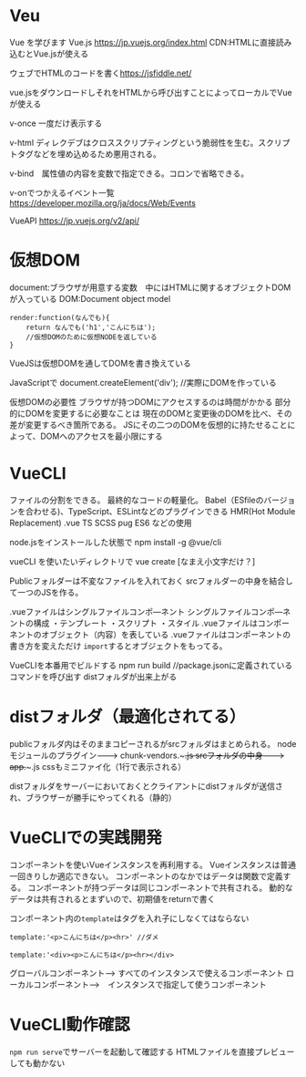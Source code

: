 # Veu
Vue を学びます
Vue.js <https://jp.vuejs.org/index.html>
CDN:HTMLに直接読み込むとVue.jsが使える

ウェブでHTMLのコードを書く<https://jsfiddle.net/>

vue.jsをダウンロードしそれをHTMLから呼び出すことによってローカルでVueが使える

v-once 一度だけ表示する

v-html ディレクデブはクロススクリプティングという脆弱性を生む。スクリプトタグなどを埋め込めるため悪用される。

v-bind　属性値の内容を変数で指定できる。コロンで省略できる。

v-onでつかえるイベント一覧
<https://developer.mozilla.org/ja/docs/Web/Events>

VueAPI
<https://jp.vuejs.org/v2/api/>

# 仮想DOM

document:ブラウザが用意する変数　中にはHTMLに関するオブジェクトDOMが入っている
DOM:Document object model 
```
render:function(なんでも){
    return なんでも('h1','こんにちは');
    //仮想DOMのために仮想NODEを返している
}
```
VueJSは仮想DOMを通してDOMを書き換えている

JavaScriptで
document.createElement('div');
//実際にDOMを作っている

仮想DOMの必要性
ブラウザが持つDOMにアクセスするのは時間がかかる
部分的にDOMを変更するに必要なことは
現在のDOMと変更後のDOMを比べ、その差が変更するべき箇所である。
JSにその二つのDOMを仮想的に持たせることによって、DOMへのアクセスを最小限にする

# VueCLI
ファイルの分割をできる。
最終的なコードの軽量化。
Babel（ESfileのバージョンを合わせる)、TypeScript、ESLintなどのプラグインできる
HMR(Hot Module Replacement)
 .vue TS SCSS pug ES6 などの使用

 node.jsをインストールした状態で
 npm install -g @vue/cli

 vueCLI を使いたいディレクトリで
 vue create [なまえ小文字だけ？]

Publicフォルダーは不変なファイルを入れておく
srcフォルダーの中身を結合して一つのJSを作る。

.vueファイルはシングルファイルコンポ―ネント
シングルファイルコンポ―ネントの構成
・テンプレート
・スクリプト
・スタイル
.vueファイルはコンポーネントのオブジェクト（内容）を表している
.vueファイルはコンポーネントの書き方を変えただけ
`import`するとオブジェクトをもってる。

VueCLIを本番用でビルドする
npm run build //package.jsonに定義されているコマンドを呼び出す
distフォルダが出来上がる

# distフォルダ（最適化されてる）
publicフォルダ内はそのままコピーされるがsrcフォルダはまとめられる。
nodeモジュールのプラグイン---> chunk-vendors.~~~.js
srcフォルダの中身---> app.~~~.js
cssもミニファイ化（1行で表示される）

distフォルダをサーバーにおいておくとクライアントにdistフォルダが送信され、ブラウザーが勝手にやってくれる（静的）

# VueCLIでの実践開発
コンポーネントを使いVueインスタンスを再利用する。
Vueインスタンスは普通一回きりしか適応できない。
コンポーネントのなかではデータは関数で定義する。
コンポーネントが持つデータは同じコンポーネントで共有される。
動的なデータは共有されるとまずいので、初期値をreturnで書く

コンポーネント内の`template`はタグを入れ子にしなくてはならない
~~~
template:'<p>こんにちは</p><hr>' //ダメ

template:'<div><p>こんにちは</p><hr></div>
~~~

グローバルコンポーネント--> すべてのインスタンスで使えるコンポーネント
ローカルコンポーネント-->　インスタンスで指定して使うコンポーネント

# VueCLI動作確認
`npm run serve`でサーバーを起動して確認する
HTMLファイルを直接プレビューしても動かない
